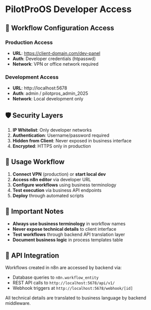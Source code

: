 # PilotProOS Developer Access

## 🔧 Workflow Configuration Access

### Production Access
- **URL**: https://client-domain.com/dev-panel
- **Auth**: Developer credentials (htpasswd)
- **Network**: VPN or office network required

### Development Access  
- **URL**: http://localhost:5678
- **Auth**: admin / pilotpros_admin_2025
- **Network**: Local development only

## 🛡️ Security Layers

1. **IP Whitelist**: Only developer networks
2. **Authentication**: Username/password required  
3. **Hidden from Client**: Never exposed in business interface
4. **Encrypted**: HTTPS only in production

## 🚀 Usage Workflow

1. **Connect VPN** (production) or **start local dev**
2. **Access n8n editor** via developer URL
3. **Configure workflows** using business terminology
4. **Test execution** via business API endpoints
5. **Deploy** through automated scripts

## 📝 Important Notes

- **Always use business terminology** in workflow names
- **Never expose technical details** to client interface
- **Test workflows** through backend API translation layer
- **Document business logic** in process templates table

## 🔌 API Integration

Workflows created in n8n are accessed by backend via:
- Database queries to `n8n.workflow_entity`
- REST API calls to `http://localhost:5678/api/v1/`
- Webhook triggers at `http://localhost:5678/webhook/[id]`

All technical details are translated to business language by backend middleware.
